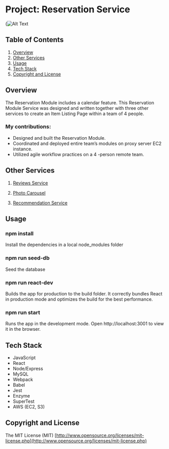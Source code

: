 # Project: Reservation Service


(![Alt Text](https://media.giphy.com/media/XZmJbQyP9WhvOQVNb4/giphy.gif)

## Table of Contents
1. [Overview](#Overview)
1. [Other Services](#Other-Services)
1. [Usage](#Usage)
1. [Tech Stack](#Tech-Stack)
1. [Copyright and License](#Copyright-and-License)

## Overview
The Reservation Module includes a calendar feature.
This Reservation Module Service was designed and written together with three other services to create an Item Listing Page within a team of 4 people.

### My contributions:

* Designed and built the Reservation Module.
* Coordinated and deployed entire team’s modules on proxy server EC2 instance.
* Utilized agile workflow practices on a 4 -person remote team.





## Other Services

  1. [Reviews Service](https://github.com/rpt19-umibozu/devjce-fec-service)

  1. [Photo Carousel](https://github.com/rpt19-umibozu/jason_FEC_service)

  1. [Recommendation Service](https://github.com/rpt19-umibozu/FEC-Youzhu-recommendation)




## Usage

### npm install
  Install the dependencies in a local node_modules folder

### npm run seed-db
  Seed the database

### npm run react-dev
  Builds the app for production to the build folder.
  It correctly bundles React in production mode and optimizes the build for the best performance.

### npm run start
  Runs the app in the development mode.
  Open http://localhost:3001 to view it in the browser.


## Tech Stack

- JavaScript
- React
- Node/Express
- MySQL
- Webpack
- Babel
- Jest
- Enzyme
- SuperTest
- AWS (EC2, S3)



## Copyright and License
The MIT License (MIT) [http://www.opensource.org/licenses/mit-license.php](http://www.opensource.org/licenses/mit-license.php)